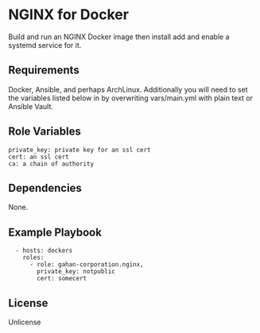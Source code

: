 NGINX for Docker
================

Build and run an NGINX Docker image then install add and enable a systemd service for it.

Requirements
------------

Docker, Ansible, and perhaps ArchLinux. Additionally you will need to set the variables
listed below in by overwriting vars/main.yml with plain text or Ansible Vault.

Role Variables
--------------

```
private_key: private key for an ssl cert
cert: an ssl cert
ca: a chain of authority
```

Dependencies
------------

None.

Example Playbook
----------------

```
  - hosts: dockers
    roles:
      - role: gahan-corporation.nginx, 
        private_key: notpublic
        cert: somecert
```

License
-------

Unlicense
